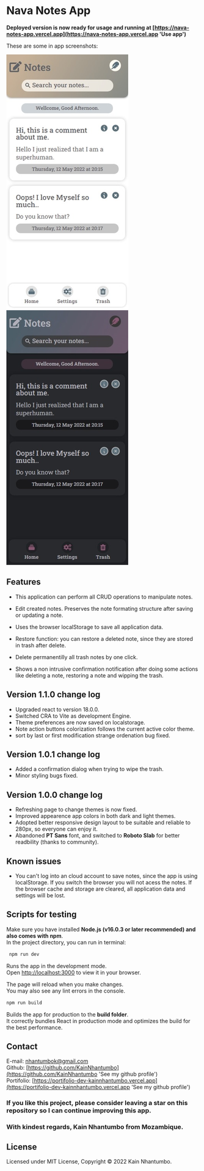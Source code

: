# Nava Notes App

**Deployed version is now ready for usage and running at [https://nava-notes-app.vercel.app](https://nava-notes-app.vercel.app 'Use app')**

These are some in app screenshots:

![](./src/assets/capture00.jpeg 'App in light mode')
![](./src/assets/capture01.jpeg 'App in dark mode')

## Features

- This application can perform all CRUD operations to manipulate notes.

- Edit created notes. Preserves the note formating structure after saving or updating a note.

- Uses the browser localStorage to save all application data.

- Restore function: you can restore a deleted note, since they are stored in trash after delete.

- Delete permanentilly all trash notes by one click.

- Shows a non intrusive confirmation notification after doing some actions like deleting a note, restoring a note and wipping the trash.

## Version 1.1.0 change log

- Upgraded react to version 18.0.0.
- Switched CRA to Vite as development Engine.
- Theme preferences are now saved on localstorage.
- Note action buttons colorization follows the current active color theme.
- sort by last or first modification strange ordenation bug fixed.

## Version 1.0.1 change log

- Added a confirmation dialog when trying to wipe the trash.
- Minor styling bugs fixed.

## Version 1.0.0 change log

- Refreshing page to change themes is now fixed.
- Improved appearence app colors in both dark and light themes.
- Adopted better responsive design layout to be suitable and reliable to 280px, so everyone can enjoy it.
- Abandoned **PT Sans** font, and switched to **Roboto Slab** for better readbility (thanks to community).

## Known issues

- You can't log into an cloud account to save notes, since the app is using localStorage. If you switch the browser you will not acess the notes. If the browser cache and storage are cleared, all application data and settings will be lost.

## Scripts for testing

Make sure you have installed **Node.js (v16.0.3 or later recommended) and also comes with npm**.\
In the project directory, you can run in terminal:

```bash
 npm run dev
```

Runs the app in the development mode.\
Open [http://localhost:3000](http://localhost:3000) to view it in your browser.

The page will reload when you make changes.\
You may also see any lint errors in the console.

```bash
npm run build
```

Builds the app for production to the **build folder**.\
It correctly bundles React in production mode and optimizes the build for the best performance.

## Contact

E-mail: [nhantumbok@gmail.com](nhantumbok@gmail.com 'Send an email')\
Github: [https://github.com/KainNhantumbo](https://github.com/KainNhantumbo 'See my github profile')  
Portifolio: [https://portifolio-dev-kainnhantumbo.vercel.app](https://portifolio-dev-kainnhantumbo.vercel.app 'See my github profile')

### If you like this project, please consider leaving a star on this repository so I can continue improving this app.

### With kindest regards, Kain Nhantumbo from Mozambique.

## License

Licensed under MIT License, Copyright &copy; 2022 Kain Nhantumbo.
